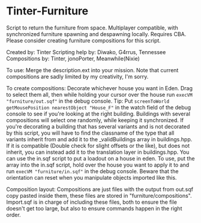 # Tinter-Furniture
Script to return the furniture from space.
Multiplayer compatible, with synchronized furniture spawning and despawning locally.
Requires CBA.
Please consider creating furniture compositions for this script.

Created by: Tinter
Scripting help by: Diwako, G4rrus, Tennessee
Compositions by: Tinter, jonoPorter, Meanwhile(Nixie)

To use: 
Merge the description.ext into your mission.
Note that current compositions are sadly limited by my creativity, I'm sorry.

To create compositions:
Decorate whichever house you want in Eden. Drag to select them all, then while holding your cursor over the house run ``execVM "furniture/out.sqf"`` in the debug console.
  Tip: Put ``screenToWorld getMousePosition nearestObject "House_F"`` in the watch field of the debug console to see if you're looking at the right building.
Buildings with several compositions will select one randomly, while keeping it synchronized.
If you're decorating a building that has several variants and is not decorated by this script, you will have to find the classname of the type that all variants inherit from and add it to the _validBuildings array in buildings.hpp. If it is compatible (Double check for slight offsets or the like), but does not inherit, you can instead add it to the translation layer in buildings.hpp.
You can use the in.sqf script to put a loadout on a house in eden. To use, put the array into the in.sqf script, hold over the house you want to apply it to and run ``execVM "furniture/in.sqf"`` in the debug console.
Beware that the orientation can reset when you manipulate objects imported like this.

Composition layout:
Compositions are just files with the output from out.sqf copy pasted inside them, these files are stored in "furniture/compositions".
Import.sqf is in charge of including these files, both to ensure the file doesn't get too large, but also to ensure commands happen in the right order.
